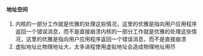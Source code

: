 #### 地址空间
1. 内核的一部分工作就是优雅的处理这些情况，这里的优雅是指向用户应用程序返回一个错误消息，而不是直接崩溃内核的一部分工作就是优雅的处理这些情况，这里的优雅是指向用户应用程序返回一个错误消息，而不是直接崩溃
2. 虚拟地址比物理地址大，太多进程使用虚拟地址会造成物理地址用尽